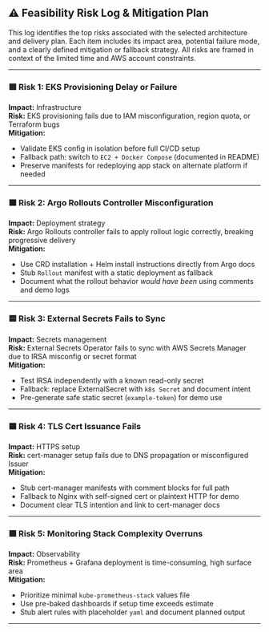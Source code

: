## ⚠️ Feasibility Risk Log & Mitigation Plan

This log identifies the top risks associated with the selected architecture and delivery plan. Each item includes its impact area, potential failure mode, and a clearly defined mitigation or fallback strategy. All risks are framed in context of the limited time and AWS account constraints.

---

### 🟥 Risk 1: EKS Provisioning Delay or Failure

**Impact:** Infrastructure  
**Risk:** EKS provisioning fails due to IAM misconfiguration, region quota, or Terraform bugs  
**Mitigation:**
- Validate EKS config in isolation before full CI/CD setup
- Fallback path: switch to `EC2 + Docker Compose` (documented in README)
- Preserve manifests for redeploying app stack on alternate platform if needed

---

### 🟧 Risk 2: Argo Rollouts Controller Misconfiguration

**Impact:** Deployment strategy  
**Risk:** Argo Rollouts controller fails to apply rollout logic correctly, breaking progressive delivery  
**Mitigation:**
- Use CRD installation + Helm install instructions directly from Argo docs
- Stub `Rollout` manifest with a static deployment as fallback
- Document what the rollout behavior *would have been* using comments and demo logs

---

### 🟨 Risk 3: External Secrets Fails to Sync

**Impact:** Secrets management  
**Risk:** External Secrets Operator fails to sync with AWS Secrets Manager due to IRSA misconfig or secret format  
**Mitigation:**
- Test IRSA independently with a known read-only secret
- Fallback: replace ExternalSecret with `k8s Secret` and document intent
- Pre-generate safe static secret (`example-token`) for demo use

---

### 🟦 Risk 4: TLS Cert Issuance Fails

**Impact:** HTTPS setup  
**Risk:** cert-manager setup fails due to DNS propagation or misconfigured Issuer  
**Mitigation:**
- Stub cert-manager manifests with comment blocks for full path
- Fallback to Nginx with self-signed cert or plaintext HTTP for demo
- Document clear TLS intention and link to cert-manager docs

---

### 🟩 Risk 5: Monitoring Stack Complexity Overruns

**Impact:** Observability  
**Risk:** Prometheus + Grafana deployment is time-consuming, high surface area  
**Mitigation:**
- Prioritize minimal `kube-prometheus-stack` values file
- Use pre-baked dashboards if setup time exceeds estimate
- Stub alert rules with placeholder `yaml` and document planned output

---
